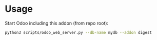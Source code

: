 # Usage

Start Odoo including this addon (from repo root):

```bash
python3 scripts/odoo_web_server.py --db-name mydb --addon digest
```
